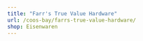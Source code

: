 ```yaml
---
title: "Farr's True Value Hardware"
url: /coos-bay/farrs-true-value-hardware/
shop: Eisenwaren
---
```

